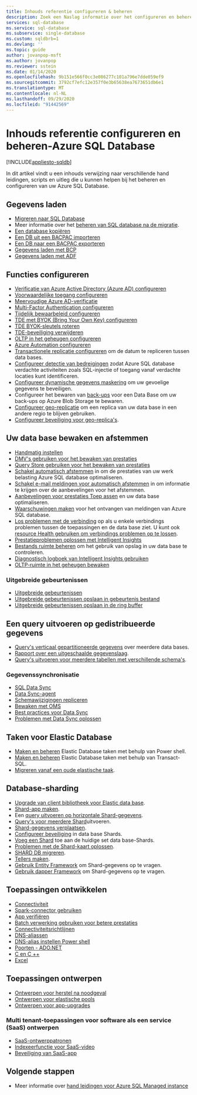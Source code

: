 ```yaml
---
title: Inhouds referentie configureren & beheren
description: Zoek een Naslag informatie over het configureren en beheren van Azure SQL Database.
services: sql-database
ms.service: sql-database
ms.subservice: single-database
ms.custom: sqldbrb=1
ms.devlang: ''
ms.topic: guide
author: jovanpop-msft
ms.author: jovanpop
ms.reviewer: sstein
ms.date: 01/14/2020
ms.openlocfilehash: 9b151e566f0cc3e086277c101a796e7dde059ef9
ms.sourcegitcommit: 3792cf7efc12e357f0e3b65638ea7673651db6e1
ms.translationtype: MT
ms.contentlocale: nl-NL
ms.lasthandoff: 09/29/2020
ms.locfileid: "91442569"
---
```

# <a name="configure-and-manage-content-reference---azure-sql-database"></a>Inhouds referentie configureren en beheren-Azure SQL Database
[!INCLUDE[appliesto-sqldb](../includes/appliesto-sqldb.md)]

In dit artikel vindt u een inhouds verwijzing naar verschillende hand leidingen, scripts en uitleg die u kunnen helpen bij het beheren en configureren van uw Azure SQL Database. 

## <a name="load-data"></a>Gegevens laden

- [Migreren naar SQL Database](migrate-to-database-from-sql-server.md)
- Meer informatie over het [beheren van SQL database na de migratie](manage-data-after-migrating-to-database.md).
- [Een database kopiëren](database-copy.md)
- [Een DB uit een BACPAC importeren](database-import.md)
- [Een DB naar een BACPAC exporteren](database-export.md)
- [Gegevens laden met BCP](../load-from-csv-with-bcp.md)
- [Gegevens laden met ADF](../../data-factory/connector-azure-sql-database.md?toc=/azure/sql-database/toc.json)

## <a name="configure-features"></a>Functies configureren

- [Verificatie van Azure Active Directory (Azure AD) configureren](authentication-aad-configure.md)
- [Voorwaardelijke toegang configureren](conditional-access-configure.md)
- [Meervoudige Azure AD-verificatie](authentication-mfa-ssms-overview.md)
- [Multi-Factor Authentication configureren](authentication-mfa-ssms-configure.md)
- [Tijdelijk bewaarbeleid configureren](temporal-tables-retention-policy.md)
- [TDE met BYOK (Bring Your Own Key) configureren](transparent-data-encryption-byok-configure.md)
- [TDE BYOK-sleutels roteren](transparent-data-encryption-byok-key-rotation.md)
- [TDE-beveiliging verwijderen](transparent-data-encryption-byok-remove-tde-protector.md)
- [OLTP in het geheugen configureren](../in-memory-oltp-configure.md)
- [Azure Automation configureren](automation-manage.md)
- [Transactionele replicatie configureren](replication-to-sql-database.md) om de datum te repliceren tussen data bases.
- [Configureer detectie van bedreigingen](threat-detection-configure.md) zodat Azure SQL database verdachte activiteiten zoals SQL-injectie of toegang vanaf verdachte locaties kunt identificeren.
- [Configureer dynamische gegevens maskering](dynamic-data-masking-configure-portal.md) om uw gevoelige gegevens te beveiligen.
- Configureer het bewaren van [back-ups](long-term-backup-retention-configure.md) voor een Data Base om uw back-ups op Azure Blob Storage te bewaren. 
- [Configureer geo-replicatie](active-geo-replication-overview.md) om een replica van uw data base in een andere regio te blijven gebruiken.
- [Configureer beveiliging voor geo-replica's](active-geo-replication-security-configure.md).

## <a name="monitor-and-tune-your-database"></a>Uw data base bewaken en afstemmen

- [Handmatig instellen](performance-guidance.md)
- [DMV's gebruiken voor het bewaken van prestaties](monitoring-with-dmvs.md)
- [Query Store gebruiken voor het bewaken van prestaties](https://docs.microsoft.com/sql/relational-databases/performance/best-practice-with-the-query-store#Insight)
- [Schakel automatisch afstemmen](automatic-tuning-enable.md) in om de prestaties van uw werk belasting Azure SQL database optimaliseren.
- [Schakel e-mail meldingen voor automatisch afstemmen](automatic-tuning-email-notifications-configure.md) in om informatie te krijgen over de aanbevelingen voor het afstemmen.
- [Aanbevelingen voor prestaties Toep assen](database-advisor-find-recommendations-portal.md) en uw data base optimaliseren.
- [Waarschuwingen maken](alerts-insights-configure-portal.md) voor het ontvangen van meldingen van Azure SQL database.
- [Los problemen met de verbinding](troubleshoot-common-errors-issues.md) op als u enkele verbindings problemen tussen de toepassingen en de data base ziet. U kunt ook [resource Health gebruiken om verbindings problemen op te lossen](resource-health-to-troubleshoot-connectivity.md).
- [Prestatieproblemen oplossen met Intelligent Insights](intelligent-insights-troubleshoot-performance.md)
- [Bestands ruimte beheren](file-space-manage.md) om het gebruik van opslag in uw data base te controleren.
- [Diagnostisch logboek van Intelligent Insights gebruiken](intelligent-insights-use-diagnostics-log.md)
- [OLTP-ruimte in het geheugen bewaken](../in-memory-oltp-monitor-space.md)

### <a name="extended-events"></a>Uitgebreide gebeurtenissen

- [Uitgebreide gebeurtenissen](xevent-db-diff-from-svr.md)
- [Uitgebreide gebeurtenissen opslaan in gebeurtenis bestand](xevent-code-event-file.md)
- [Uitgebreide gebeurtenissen opslaan in de ring buffer](xevent-code-ring-buffer.md)

## <a name="query-distributed-data"></a>Een query uitvoeren op gedistribueerde gegevens

- [Query's verticaal gepartitioneerde gegevens](elastic-query-getting-started-vertical.md) over meerdere data bases.
- [Rapport over een uitgeschaalde gegevenslaag](elastic-query-horizontal-partitioning.md).
- [Query's uitvoeren voor meerdere tabellen met verschillende schema's](elastic-query-vertical-partitioning.md).

### <a name="data-sync"></a>Gegevenssynchronisatie

- [SQL Data Sync](sql-data-sync-data-sql-server-sql-database.md)
- [Data Sync-agent](sql-data-sync-agent-overview.md)
- [Schemawijzigingen repliceren](sql-data-sync-update-sync-schema.md)
- [Bewaken met OMS](sql-data-sync-monitor-sync.md)
- [Best practices voor Data Sync](sql-data-sync-best-practices.md)
- [Problemen met Data Sync oplossen](sql-data-sync-troubleshoot.md)

## <a name="elastic-database-jobs"></a>Taken voor Elastic Database

- [Maken en beheren](elastic-jobs-powershell-create.md) Elastic Database taken met behulp van Power shell.
- [Maken en beheren](elastic-jobs-tsql-create-manage.md) Elastic Database taken met behulp van Transact-SQL.
- [Migreren vanaf een oude elastische taak](elastic-jobs-migrate.md).

## <a name="database-sharding"></a>Database-sharding

- [Upgrade van client bibliotheek voor Elastic data base](elastic-scale-upgrade-client-library.md).
- [Shard-app maken](elastic-scale-get-started.md).
- Een [query uitvoeren op horizontale Shard-gegevens](elastic-query-getting-started.md).
- [Query's voor meerdere Shard](elastic-scale-multishard-querying.md)uitvoeren.
- [Shard-gegevens verplaatsen](elastic-scale-configure-deploy-split-and-merge.md).
- [Configureer beveiliging](elastic-scale-split-merge-security-configuration.md) in data base Shards.
- [Voeg een Shard](elastic-scale-add-a-shard.md) toe aan de huidige set data base-Shards.
- [Problemen met de Shard-kaart oplossen](elastic-database-recovery-manager.md).
- [SHARD DB migreren](elastic-convert-to-use-elastic-tools.md).
- [Tellers maken](elastic-database-perf-counters.md).
- [Gebruik Entity Framework](elastic-scale-use-entity-framework-applications-visual-studio.md) om Shard-gegevens op te vragen.
- [Gebruik dapper Framework](elastic-scale-working-with-dapper.md) om Shard-gegevens op te vragen.

## <a name="develop-applications"></a>Toepassingen ontwikkelen

- [Connectiviteit](connect-query-content-reference-guide.md#libraries)
- [Spark-connector gebruiken](spark-connector.md)
- [App verifiëren](application-authentication-get-client-id-keys.md)
- [Batch verwerking gebruiken voor betere prestaties](../performance-improve-use-batching.md)
- [Connectiviteitsrichtlijnen](troubleshoot-common-connectivity-issues.md)
- [DNS-aliassen](dns-alias-overview.md)
- [DNS-alias instellen Power shell](dns-alias-powershell-create.md)
- [Poorten - ADO.NET](adonet-v12-develop-direct-route-ports.md)
- [C en C ++](develop-cplusplus-simple.md)
- [Excel](connect-excel.md)

## <a name="design-applications"></a>Toepassingen ontwerpen

- [Ontwerpen voor herstel na noodgeval](designing-cloud-solutions-for-disaster-recovery.md)
- [Ontwerpen voor elastische pools](disaster-recovery-strategies-for-applications-with-elastic-pool.md)
- [Ontwerpen voor app-upgrades](manage-application-rolling-upgrade.md)

### <a name="design-multi-tenant-software-as-a-service-saas-applications"></a>Multi tenant-toepassingen voor software als een service (SaaS) ontwerpen

- [SaaS-ontwerppatronen](saas-tenancy-app-design-patterns.md)
- [Indexeerfunctie voor SaaS-video](saas-tenancy-video-index-wingtip-brk3120-20171011.md)
- [Beveiliging van SaaS-app](saas-tenancy-elastic-tools-multi-tenant-row-level-security.md)

## <a name="next-steps"></a>Volgende stappen

- Meer informatie over [hand leidingen voor Azure SQL Managed instance](../managed-instance/how-to-content-reference-guide.md)
